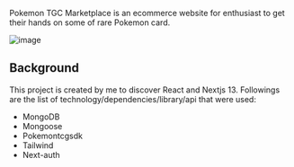 Pokemon TGC Marketplace is an ecommerce website for enthusiast to get their hands on some of rare Pokemon card.

![image](https://github.com/mailfarihan/pokemon-tgc/assets/137183230/3a23d852-190d-4fac-abe4-3a52dc2299bc)


## Background

This project is created by me to discover React and Nextjs 13. Followings are the list of technology/dependencies/library/api that were used:

- MongoDB
- Mongoose
- Pokemontcgsdk
- Tailwind
- Next-auth

